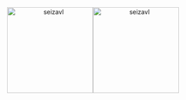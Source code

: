 
<div align="center" style="display: flex; justify-content: center; align-items: center;">
  <img src="https://github-readme-stats.vercel.app/api?username=seizavl&show_icons=true&locale=en&count_private=true&theme=tokyonight" alt="seizavl" style="height: 195px;" />
  <img src="https://github-readme-stats.vercel.app/api/top-langs/?username=seizavl&layout=compact&show_icons=true&count_private=true&theme=tokyonight" alt="seizavl" style="height: 195px;" />
</div>

